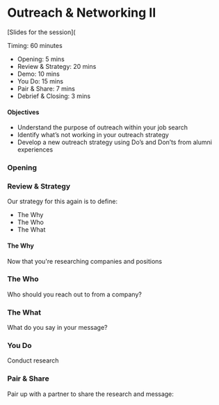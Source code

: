 # Outreach & Networking II

[Slides for the session](

Timing: 60 minutes 

* Opening: 5 mins
* Review & Strategy: 20 mins
* Demo: 10 mins
* You Do: 15 mins 
* Pair & Share: 7 mins
* Debrief & Closing: 3 mins

#### Objectives
* Understand the purpose of outreach within your job search 
* Identify what’s not working in your outreach strategy
* Develop a new outreach strategy using Do’s and Don’ts from alumni experiences

### Opening



### Review & Strategy
Our strategy for this again is to define:

* The Why
* The Who
* The What

#### The Why
Now that you're researching companies and positions


### The Who
Who should you reach out to from a company?

### The What
What do you say in your message?




### You Do
Conduct research 

### Pair & Share
Pair up with a partner to share the research and message:

